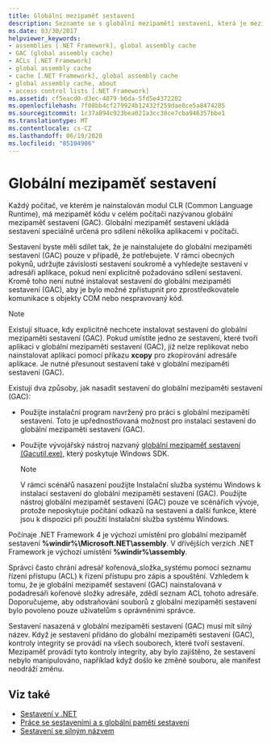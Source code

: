 ```yaml
---
title: Globální mezipaměť sestavení
description: Seznamte se s globální mezipamětí sestavení, která je mezipaměť kódu v celém počítači, kde je nainstalován modul CLR (Common Language Runtime) pro rozhraní .NET.
ms.date: 03/30/2017
helpviewer_keywords:
- assemblies [.NET Framework], global assembly cache
- GAC (global assembly cache)
- ACLs [.NET Framework]
- global assembly cache
- cache [.NET Framework], global assembly cache
- global assembly cache, about
- access control lists [.NET Framework]
ms.assetid: cf5eacd0-d3ec-4879-b6da-5fd5e4372202
ms.openlocfilehash: 7f08bb4cf279924b12432f259dae8ce5a8474285
ms.sourcegitcommit: 1c37a894c923bea021a3cc38ce7cba946357bbe1
ms.translationtype: MT
ms.contentlocale: cs-CZ
ms.lasthandoff: 06/19/2020
ms.locfileid: "85104906"
---
```

# <a name="global-assembly-cache"></a>Globální mezipaměť sestavení
Každý počítač, ve kterém je nainstalován modul CLR (Common Language Runtime), má mezipaměť kódu v celém počítači nazývanou globální mezipaměť sestavení (GAC). Globální mezipaměť sestavení ukládá sestavení speciálně určená pro sdílení několika aplikacemi v počítači.  
  
 Sestavení byste měli sdílet tak, že je nainstalujete do globální mezipaměti sestavení (GAC) pouze v případě, že potřebujete. V rámci obecných pokynů, udržujte závislosti sestavení soukromě a vyhledejte sestavení v adresáři aplikace, pokud není explicitně požadováno sdílení sestavení. Kromě toho není nutné instalovat sestavení do globální mezipaměti sestavení (GAC), aby je bylo možné zpřístupnit pro zprostředkovatele komunikace s objekty COM nebo nespravovaný kód.  
  
> [!NOTE]
> Existují situace, kdy explicitně nechcete instalovat sestavení do globální mezipaměti sestavení (GAC). Pokud umístíte jedno ze sestavení, které tvoří aplikaci v globální mezipaměti sestavení (GAC), již nelze replikovat nebo nainstalovat aplikaci pomocí příkazu **xcopy** pro zkopírování adresáře aplikace. Je nutné přesunout sestavení také v globální mezipaměti sestavení (GAC).  
  
 Existují dva způsoby, jak nasadit sestavení do globální mezipaměti sestavení (GAC):  
  
- Použijte instalační program navržený pro práci s globální mezipamětí sestavení. Toto je upřednostňovaná možnost pro instalaci sestavení do globální mezipaměti sestavení (GAC).  
  
- Použijte vývojářský nástroj nazvaný [globální mezipaměť sestavení (Gacutil.exe)](../tools/gacutil-exe-gac-tool.md), který poskytuje Windows SDK.  
  
    > [!NOTE]
    > V rámci scénářů nasazení použijte Instalační služba systému Windows k instalaci sestavení do globální mezipaměti sestavení (GAC). Použijte nástroj globální mezipaměť sestavení (GAC) pouze ve scénářích vývoje, protože neposkytuje počítání odkazů na sestavení a další funkce, které jsou k dispozici při použití Instalační služba systému Windows.  
  
 Počínaje .NET Framework 4 je výchozí umístění pro globální mezipaměť sestavení **%windir%\Microsoft.NET\assembly**. V dřívějších verzích .NET Framework je výchozí umístění **%windir%\assembly**.  
  
 Správci často chrání adresář kořenová_složka_systému pomocí seznamu řízení přístupu (ACL) k řízení přístupu pro zápis a spouštění. Vzhledem k tomu, že je globální mezipaměť sestavení (GAC) nainstalovaná v podadresáři kořenové složky adresáře, zdědí seznam ACL tohoto adresáře. Doporučujeme, aby odstraňování souborů z globální mezipaměti sestavení bylo povoleno pouze uživatelům s oprávněními správce.  
  
 Sestavení nasazená v globální mezipaměti sestavení (GAC) musí mít silný název. Když je sestavení přidáno do globální mezipaměti sestavení (GAC), kontroly integrity se provádí na všech souborech, které tvoří sestavení. Mezipaměť provádí tyto kontroly integrity, aby bylo zajištěno, že sestavení nebylo manipulováno, například když došlo ke změně souboru, ale manifest neodráží změnu.  
  
## <a name="see-also"></a>Viz také

- [Sestavení v .NET](../../standard/assembly/index.md)
- [Práce se sestaveními a s globální pamětí sestavení](working-with-assemblies-and-the-gac.md)
- [Sestavení se silným názvem](../../standard/assembly/strong-named.md)
